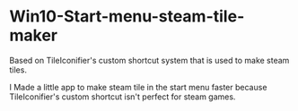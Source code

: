 # Win10-Start-menu-steam-tile-maker
Based on TileIconifier's custom shortcut system that is used to make steam tiles.

I Made a little app to make steam tile in the start menu faster because TileIconifier's custom shortcut isn't perfect for steam games.

